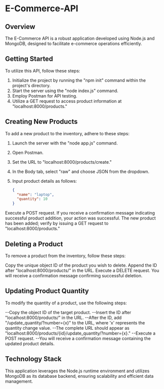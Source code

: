 # E-Commerce-API

## Overview

The E-Commerce API is a robust application developed using Node.js and MongoDB, designed to facilitate e-commerce operations efficiently.

## Getting Started

To utilize this API, follow these steps:

1. Initialize the project by running the "npm init" command within the project's directory.
2. Start the server using the "node index.js" command.
3. Employ Postman for API testing.
4. Utilize a GET request to access product information at "localhost:8000/products."

## Creating New Products

To add a new product to the inventory, adhere to these steps:

1. Launch the server with the "node app.js" command.
2. Open Postman.
3. Set the URL to "localhost:8000/products/create."
4. In the Body tab, select "raw" and choose JSON from the dropdown.
5. Input product details as follows:

   ```json
   {
     "name": "laptop",
     "quantity": 10
   }
Execute a POST request.
If you receive a confirmation message indicating successful product addition, your action was successful.
The new product has been added; verify by issuing a GET request to "localhost:8000/products."

## Deleting a Product
To remove a product from the inventory, follow these steps:

Copy the unique object ID of the product you wish to delete.
Append the ID after "localhost:8000/products/" in the URL.
Execute a DELETE request.
You will receive a confirmation message confirming successful deletion.

## Updating Product Quantity
To modify the quantity of a product, use the following steps:

--Copy the object ID of the target product.
--Insert the ID after "localhost:8000/products/" in the URL.
--After the ID, add "/update_quantity/?number={x}" to the URL, where 'x' represents the quantity change value.
--The complete URL should appear as "localhost:8000/products/{id}/update_quantity/?number={x}."
--Execute a POST request.
--You will receive a confirmation message containing the updated product details.

## Technology Stack
This application leverages the Node.js runtime environment and utilizes MongoDB as its database backend, ensuring scalability and efficient data management.
